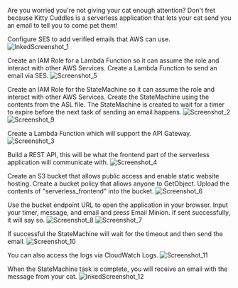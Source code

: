 Are you worried you're not giving your cat enough attention? Don't fret because Kitty Cuddles is a serverless application that lets your cat send you an email to tell you to come pet them! 

Configure SES to add verified emails that AWS can use. 
![InkedScreenshot_1](https://user-images.githubusercontent.com/109190196/214945216-37ddf044-7622-4a6b-9f6d-007f9bd2dfa6.jpg)

Create an IAM Role for a Lambda Function so it can assume the role and interact with other AWS Services. Create a Lambda Function to send an email via SES.
![Screenshot_5](https://user-images.githubusercontent.com/109190196/214946258-07f3bac0-5823-45ac-b736-dfa87399044a.jpg)

Create an IAM Role for the StateMachine so it can assume the role and interact with other AWS Services. Create the StateMachine using the contents from the ASL file. The StateMachine is created to wait for a timer to expire before the next task of sending an email happens.
![Screenshot_2](https://user-images.githubusercontent.com/109190196/214946537-93e96eb1-178f-4be2-9a01-408a2e1128a6.jpg)
![Screenshot_9](https://user-images.githubusercontent.com/109190196/214946854-65e5eb9c-b503-4e01-80d4-992812796943.jpg)

Create a Lambda Function which will support the API Gateway.
![Screenshot_3](https://user-images.githubusercontent.com/109190196/214947096-831cc8be-6e9b-4836-a6df-b81cfc577de4.jpg)

Build a REST API, this will be what the frontend part of the serverless application will communicate with.
![Screenshot_4](https://user-images.githubusercontent.com/109190196/214947496-589375b6-608b-406b-bfcc-83f1a6570656.jpg)

Create an S3 bucket that allows public access and enable static website hosting. Create a bucket policy that allows anyone to GetObject. Upload the contents of "serverless_frontend" into the bucket.
![Screenshot_6](https://user-images.githubusercontent.com/109190196/214948009-28e60f9d-9694-40fd-8418-7163477f8b01.jpg)

Use the bucket endpoint URL to open the application in your browser. Input your timer, message, and email and press Email Minion. If sent successfully, it will say so.
![Screenshot_8](https://user-images.githubusercontent.com/109190196/214948450-1ae82df0-24c8-409f-964d-b2baaa60c1c4.jpg)
![Screenshot_7](https://user-images.githubusercontent.com/109190196/214948689-c95b9b0d-eb5f-404a-bab8-e4e26a220475.jpg)

If successful the StateMachine will wait for the timeout and then send the email.
![Screenshot_10](https://user-images.githubusercontent.com/109190196/214948790-a33dda07-00e4-47ce-98fa-53fff5b6e53d.jpg)

You can also access the logs via CloudWatch Logs.
![Screenshot_11](https://user-images.githubusercontent.com/109190196/214948843-c4559805-63f2-4426-a1a4-a68a617d9ef0.jpg)

When the StateMachine task is complete, you will receive an email with the message from your cat.
![InkedScreenshot_12](https://user-images.githubusercontent.com/109190196/214949004-12fa0281-eedc-4ad6-ba2d-8420f02b2280.jpg)
